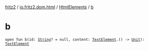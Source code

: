 [fritz2](../../index.md) / [io.fritz2.dom.html](../index.md) / [HtmlElements](index.md) / [b](./b.md)

# b

`open fun b(id: `[`String`](https://kotlinlang.org/api/latest/jvm/stdlib/kotlin/-string/index.html)`? = null, content: `[`TextElement`](../-text-element/index.md)`.() -> `[`Unit`](https://kotlinlang.org/api/latest/jvm/stdlib/kotlin/-unit/index.html)`): `[`TextElement`](../-text-element/index.md)